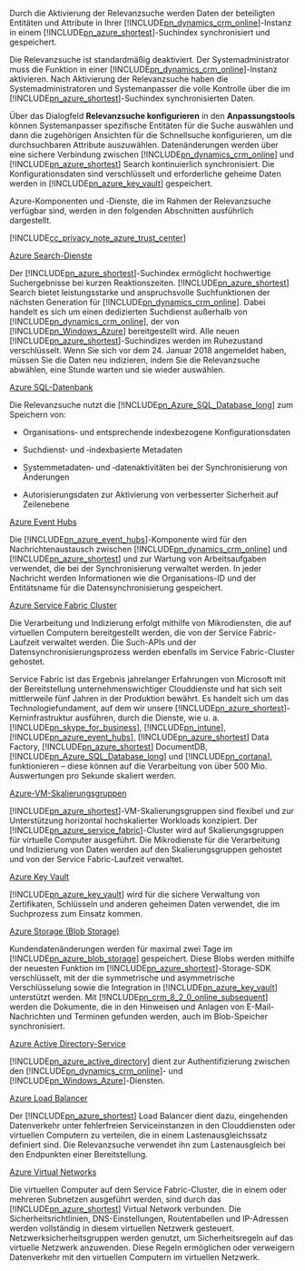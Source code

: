 Durch die Aktivierung der Relevanzsuche werden Daten der beteiligten Entitäten und Attribute in Ihrer [!INCLUDE[pn_dynamics_crm_online](pn-dynamics-crm-online.md)]-Instanz in einem [!INCLUDE[pn_azure_shortest](pn-azure-shortest.md)]-Suchindex synchronisiert und gespeichert.  
  
 Die Relevanzsuche ist standardmäßig deaktiviert. Der Systemadministrator muss die Funktion in einer [!INCLUDE[pn_dynamics_crm_online](pn-dynamics-crm-online.md)]-Instanz aktivieren. Nach Aktivierung der Relevanzsuche haben die Systemadministratoren und Systemanpasser die volle Kontrolle über die im [!INCLUDE[pn_azure_shortest](pn-azure-shortest.md)]-Suchindex synchronisierten Daten.  
  
 Über das Dialogfeld **Relevanzsuche konfigurieren** in den **Anpassungstools** können Systemanpasser spezifische Entitäten für die Suche auswählen und dann die zugehörigen Ansichten für die Schnellsuche konfigurieren, um die durchsuchbaren Attribute auszuwählen. Datenänderungen werden über eine sichere Verbindung zwischen [!INCLUDE[pn_dynamics_crm_online](pn-dynamics-crm-online.md)] und [!INCLUDE[pn_azure_shortest](pn-azure-shortest.md)] Search kontinuierlich synchronisiert.  Die Konfigurationsdaten sind verschlüsselt und erforderliche geheime Daten werden in [!INCLUDE[pn_azure_key_vault](pn-azure-key-vault.md)] gespeichert.  
  
 Azure-Komponenten und ‑Dienste, die im Rahmen der Relevanzsuche verfügbar sind, werden in den folgenden Abschnitten ausführlich dargestellt.  
  
 [!INCLUDE[cc_privacy_note_azure_trust_center](cc_privacy_note_azure_trust_center.md)]  
  
 [Azure Search-Dienste](https://azure.microsoft.com/services/search/)  
  
 Der [!INCLUDE[pn_azure_shortest](pn-azure-shortest.md)]-Suchindex ermöglicht hochwertige Suchergebnisse bei kurzen Reaktionszeiten.  [!INCLUDE[pn_azure_shortest](pn-azure-shortest.md)] Search bietet leistungsstarke und anspruchsvolle Suchfunktionen der nächsten Generation für [!INCLUDE[pn_dynamics_crm_online](pn-dynamics-crm-online.md)].  Dabei handelt es sich um einen dedizierten Suchdienst außerhalb von [!INCLUDE[pn_dynamics_crm_online](pn-dynamics-crm-online.md)], der von [!INCLUDE[pn_Windows_Azure](pn-windows-azure.md)] bereitgestellt wird. Alle neuen [!INCLUDE[pn_azure_shortest](pn-azure-shortest.md)]-Suchindizes werden im Ruhezustand verschlüsselt.  Wenn Sie sich vor dem 24. Januar 2018 angemeldet haben, müssen Sie die Daten neu indizieren, indem Sie die Relevanzsuche abwählen, eine Stunde warten und sie wieder auswählen.  
  
 [Azure SQL-Datenbank](https://azure.microsoft.com/services/sql-database/)  
  
 Die Relevanzsuche nutzt die [!INCLUDE[pn_Azure_SQL_Database_long](pn-azure-sql-database-long.md)] zum Speichern von:  
  
-   Organisations‑ und entsprechende indexbezogene Konfigurationsdaten  
  
-   Suchdienst‑ und ‑indexbasierte Metadaten  
  
-   Systemmetadaten‑ und ‑datenaktivitäten bei der Synchronisierung von Änderungen  
  
-   Autorisierungsdaten zur Aktivierung von verbesserter Sicherheit auf Zeilenebene  
  
[Azure Event Hubs](https://azure.microsoft.com/services/event-hubs/)  
  
Die [!INCLUDE[pn_azure_event_hubs](pn-azure-event-hubs.md)]-Komponente wird für den Nachrichtenaustausch zwischen [!INCLUDE[pn_dynamics_crm_online](pn-dynamics-crm-online.md)] und [!INCLUDE[pn_azure_shortest](pn-azure-shortest.md)] und zur Wartung von Arbeitsaufgaben verwendet, die bei der Synchronisierung verwaltet werden. In jeder Nachricht werden Informationen wie die Organisations-ID und der Entitätsname für die Datensynchronisierung gespeichert.  
  
[Azure Service Fabric Cluster](https://azure.microsoft.com/services/service-fabric/)  
  
Die Verarbeitung und Indizierung erfolgt mithilfe von Mikrodiensten, die auf virtuellen Computern bereitgestellt werden, die von der Service Fabric-Laufzeit verwaltet werden. Die Such-APIs und der Datensynchronisierungsprozess werden ebenfalls im Service Fabric-Cluster gehostet.  
  
Service Fabric ist das Ergebnis jahrelanger Erfahrungen von Microsoft mit der Bereitstellung unternehmenswichtiger Clouddienste und hat sich seit mittlerweile fünf Jahren in der Produktion bewährt. Es handelt sich um das Technologiefundament, auf dem wir unsere [!INCLUDE[pn_azure_shortest](pn-azure-shortest.md)]-Kerninfrastruktur ausführen, durch die Dienste, wie u. a. [!INCLUDE[pn_skype_for_business](pn-skype-for-business.md)], [!INCLUDE[pn_intune](pn-intune.md)], [!INCLUDE[pn_azure_event_hubs](pn-azure-event-hubs.md)], [!INCLUDE[pn_azure_shortest](pn-azure-shortest.md)] Data Factory, [!INCLUDE[pn_azure_shortest](pn-azure-shortest.md)] DocumentDB, [!INCLUDE[pn_Azure_SQL_Database_long](pn-azure-sql-database-long.md)] und [!INCLUDE[pn_cortana](pn-cortana.md)], funktionieren – diese können auf die Verarbeitung von über 500 Mio. Auswertungen pro Sekunde skaliert werden.  
  
[Azure-VM-Skalierungsgruppen](https://azure.microsoft.com/services/virtual-machine-scale-sets/)  
  
[!INCLUDE[pn_azure_shortest](pn-azure-shortest.md)]-VM-Skalierungsgruppen sind flexibel und zur Unterstützung horizontal hochskalierter Workloads konzipiert. Der [!INCLUDE[pn_azure_service_fabric](pn_azure_service_fabric.md)]-Cluster wird auf Skalierungsgruppen für virtuelle Computer ausgeführt. Die Mikrodienste für die Verarbeitung und Indizierung von Daten werden auf den Skalierungsgruppen gehostet und von der Service Fabric-Laufzeit verwaltet.  
  
[Azure Key Vault](https://azure.microsoft.com/services/key-vault/)  
  
[!INCLUDE[pn_azure_key_vault](pn-azure-key-vault.md)] wird für die sichere Verwaltung von Zertifikaten, Schlüsseln und anderen geheimen Daten verwendet, die im Suchprozess zum Einsatz kommen.  
  
[Azure Storage (Blob Storage)](https://azure.microsoft.com/services/storage/blobs/?b=16.38)  
  
Kundendatenänderungen werden für maximal zwei Tage im [!INCLUDE[pn_azure_blob_storage](pn_azure_blob_storage.md)] gespeichert.  Diese Blobs werden mithilfe der neuesten Funktion im [!INCLUDE[pn_azure_shortest](pn-azure-shortest.md)]-Storage-SDK verschlüsselt, mit der die symmetrische und asymmetrische Verschlüsselung sowie die Integration in [!INCLUDE[pn_azure_key_vault](pn-azure-key-vault.md)] unterstützt werden. Mit [!INCLUDE[pn_crm_8_2_0_online_subsequent](pn-crm-8-2-0-online-subsequent.md)] werden die Dokumente, die in den Hinweisen und Anlagen von E-Mail-Nachrichten und Terminen gefunden werden, auch im Blob-Speicher synchronisiert.  
  
[Azure Active Directory-Service](https://azure.microsoft.com/services/active-directory/)  
  
[!INCLUDE[pn_azure_active_directory](pn-azure-active-directory.md)] dient zur Authentifizierung zwischen den [!INCLUDE[pn_dynamics_crm_online](pn-dynamics-crm-online.md)]- und [!INCLUDE[pn_Windows_Azure](pn-windows-azure.md)]-Diensten.  
  
[Azure Load Balancer](https://azure.microsoft.com/services/load-balancer/)  
  
Der [!INCLUDE[pn_azure_shortest](pn-azure-shortest.md)] Load Balancer dient dazu, eingehenden Datenverkehr unter fehlerfreien Serviceinstanzen in den Clouddiensten oder virtuellen Computern zu verteilen, die in einem Lastenausgleichssatz definiert sind. Die Relevanzsuche verwendet ihn zum Lastenausgleich bei den Endpunkten einer Bereitstellung.  
  
[Azure Virtual Networks](https://azure.microsoft.com/documentation/articles/virtual-networks-overview/)  
  
Die virtuellen Computer auf dem Service Fabric-Cluster, die in einem oder mehreren Subnetzen ausgeführt werden, sind durch das [!INCLUDE[pn_azure_shortest](pn-azure-shortest.md)] Virtual Network verbunden. Die Sicherheitsrichtlinien, DNS-Einstellungen, Routentabellen und IP-Adressen werden vollständig in diesem virtuellen Netzwerk gesteuert. Netzwerksicherheitsgruppen werden genutzt, um Sicherheitsregeln auf das virtuelle Netzwerk anzuwenden. Diese Regeln ermöglichen oder verweigern Datenverkehr mit den virtuellen Computern im virtuellen Netzwerk.